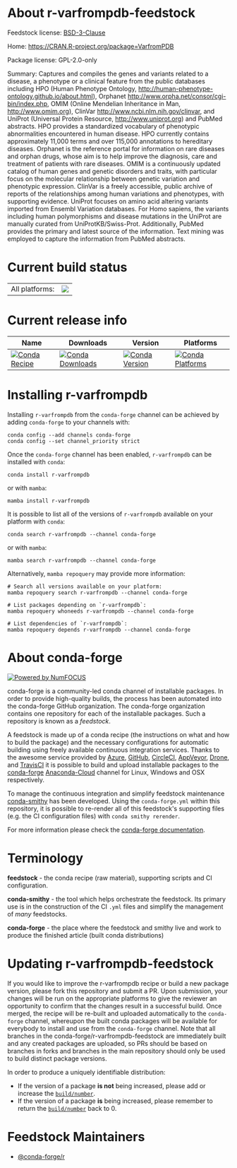 About r-varfrompdb-feedstock
============================

Feedstock license: [BSD-3-Clause](https://github.com/conda-forge/r-varfrompdb-feedstock/blob/main/LICENSE.txt)

Home: https://CRAN.R-project.org/package=VarfromPDB

Package license: GPL-2.0-only

Summary: Captures and compiles the genes and variants related to a disease, a phenotype or a clinical feature from the public databases including HPO (Human Phenotype Ontology, <http://human-phenotype-ontology.github.io/about.html>), Orphanet <http://www.orpha.net/consor/cgi-bin/index.php>, OMIM (Online Mendelian Inheritance in Man, <http://www.omim.org>), ClinVar <http://www.ncbi.nlm.nih.gov/clinvar>, and UniProt (Universal Protein Resource, <http://www.uniprot.org>) and PubMed abstracts. HPO provides a standardized vocabulary of phenotypic abnormalities encountered in human disease. HPO currently contains approximately 11,000 terms and over 115,000 annotations to hereditary diseases. Orphanet is the reference portal for information on rare diseases and orphan drugs, whose aim is to help improve the diagnosis, care and treatment of patients with rare diseases. OMIM is a continuously updated catalog of human genes and genetic disorders and traits, with particular focus on the molecular relationship between genetic variation and phenotypic expression. ClinVar is a freely accessible, public archive of reports of the relationships among human variations and phenotypes, with supporting evidence. UniProt focuses on amino acid altering variants imported from Ensembl Variation databases. For Homo sapiens, the variants including human polymorphisms and disease mutations in the UniProt are manually curated  from UniProtKB/Swiss-Prot. Additionally, PubMed provides the primary and latest source of the information. Text mining was employed to capture the information from PubMed abstracts.

Current build status
====================


<table><tr><td>All platforms:</td>
    <td>
      <a href="https://dev.azure.com/conda-forge/feedstock-builds/_build/latest?definitionId=14435&branchName=main">
        <img src="https://dev.azure.com/conda-forge/feedstock-builds/_apis/build/status/r-varfrompdb-feedstock?branchName=main">
      </a>
    </td>
  </tr>
</table>

Current release info
====================

| Name | Downloads | Version | Platforms |
| --- | --- | --- | --- |
| [![Conda Recipe](https://img.shields.io/badge/recipe-r--varfrompdb-green.svg)](https://anaconda.org/conda-forge/r-varfrompdb) | [![Conda Downloads](https://img.shields.io/conda/dn/conda-forge/r-varfrompdb.svg)](https://anaconda.org/conda-forge/r-varfrompdb) | [![Conda Version](https://img.shields.io/conda/vn/conda-forge/r-varfrompdb.svg)](https://anaconda.org/conda-forge/r-varfrompdb) | [![Conda Platforms](https://img.shields.io/conda/pn/conda-forge/r-varfrompdb.svg)](https://anaconda.org/conda-forge/r-varfrompdb) |

Installing r-varfrompdb
=======================

Installing `r-varfrompdb` from the `conda-forge` channel can be achieved by adding `conda-forge` to your channels with:

```
conda config --add channels conda-forge
conda config --set channel_priority strict
```

Once the `conda-forge` channel has been enabled, `r-varfrompdb` can be installed with `conda`:

```
conda install r-varfrompdb
```

or with `mamba`:

```
mamba install r-varfrompdb
```

It is possible to list all of the versions of `r-varfrompdb` available on your platform with `conda`:

```
conda search r-varfrompdb --channel conda-forge
```

or with `mamba`:

```
mamba search r-varfrompdb --channel conda-forge
```

Alternatively, `mamba repoquery` may provide more information:

```
# Search all versions available on your platform:
mamba repoquery search r-varfrompdb --channel conda-forge

# List packages depending on `r-varfrompdb`:
mamba repoquery whoneeds r-varfrompdb --channel conda-forge

# List dependencies of `r-varfrompdb`:
mamba repoquery depends r-varfrompdb --channel conda-forge
```


About conda-forge
=================

[![Powered by
NumFOCUS](https://img.shields.io/badge/powered%20by-NumFOCUS-orange.svg?style=flat&colorA=E1523D&colorB=007D8A)](https://numfocus.org)

conda-forge is a community-led conda channel of installable packages.
In order to provide high-quality builds, the process has been automated into the
conda-forge GitHub organization. The conda-forge organization contains one repository
for each of the installable packages. Such a repository is known as a *feedstock*.

A feedstock is made up of a conda recipe (the instructions on what and how to build
the package) and the necessary configurations for automatic building using freely
available continuous integration services. Thanks to the awesome service provided by
[Azure](https://azure.microsoft.com/en-us/services/devops/), [GitHub](https://github.com/),
[CircleCI](https://circleci.com/), [AppVeyor](https://www.appveyor.com/),
[Drone](https://cloud.drone.io/welcome), and [TravisCI](https://travis-ci.com/)
it is possible to build and upload installable packages to the
[conda-forge](https://anaconda.org/conda-forge) [Anaconda-Cloud](https://anaconda.org/)
channel for Linux, Windows and OSX respectively.

To manage the continuous integration and simplify feedstock maintenance
[conda-smithy](https://github.com/conda-forge/conda-smithy) has been developed.
Using the ``conda-forge.yml`` within this repository, it is possible to re-render all of
this feedstock's supporting files (e.g. the CI configuration files) with ``conda smithy rerender``.

For more information please check the [conda-forge documentation](https://conda-forge.org/docs/).

Terminology
===========

**feedstock** - the conda recipe (raw material), supporting scripts and CI configuration.

**conda-smithy** - the tool which helps orchestrate the feedstock.
                   Its primary use is in the construction of the CI ``.yml`` files
                   and simplify the management of *many* feedstocks.

**conda-forge** - the place where the feedstock and smithy live and work to
                  produce the finished article (built conda distributions)


Updating r-varfrompdb-feedstock
===============================

If you would like to improve the r-varfrompdb recipe or build a new
package version, please fork this repository and submit a PR. Upon submission,
your changes will be run on the appropriate platforms to give the reviewer an
opportunity to confirm that the changes result in a successful build. Once
merged, the recipe will be re-built and uploaded automatically to the
`conda-forge` channel, whereupon the built conda packages will be available for
everybody to install and use from the `conda-forge` channel.
Note that all branches in the conda-forge/r-varfrompdb-feedstock are
immediately built and any created packages are uploaded, so PRs should be based
on branches in forks and branches in the main repository should only be used to
build distinct package versions.

In order to produce a uniquely identifiable distribution:
 * If the version of a package **is not** being increased, please add or increase
   the [``build/number``](https://docs.conda.io/projects/conda-build/en/latest/resources/define-metadata.html#build-number-and-string).
 * If the version of a package **is** being increased, please remember to return
   the [``build/number``](https://docs.conda.io/projects/conda-build/en/latest/resources/define-metadata.html#build-number-and-string)
   back to 0.

Feedstock Maintainers
=====================

* [@conda-forge/r](https://github.com/conda-forge/r/)

